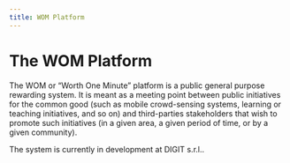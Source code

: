 ```yaml
---
title: WOM Platform
---
```


# The WOM Platform

The WOM or “Worth One Minute” platform is a public general purpose rewarding system.
It is meant as a meeting point between public initiatives for the common good (such as mobile crowd-sensing systems, learning or teaching initiatives, and so on) and third-parties stakeholders that wish to promote such initiatives (in a given area, a given period of time, or by a given community).

The system is currently in development at DIGIT s.r.l..
